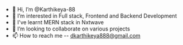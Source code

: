 - 👋 Hi, I’m @Karthikeya-88
- 👀 I’m interested in Full stack, Frontend and Backend Development
- 🌱 I've learnt MERN stack in Nxtwave
- 💞️ I’m looking to collaborate on various projects
- 📫 How to reach me -- dkarthikeya888@gmail.com

<!---
Karthikeya-88/Karthikeya-88 is a ✨ special ✨ repository because its `README.md` (this file) appears on your GitHub profile.
You can click the Preview link to take a look at your changes.
--->
